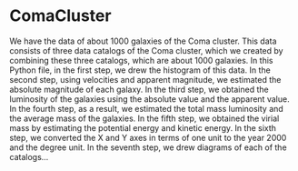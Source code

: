 # ComaCluster
We have the data of about 1000 galaxies of the Coma cluster.
This data consists of three data catalogs of the Coma cluster, which we created by combining these three catalogs, which are about 1000 galaxies.
In this Python file, in the first step, we drew the histogram of this data.
In the second step, using velocities and apparent magnitude, we estimated the absolute magnitude of each galaxy.
In the third step, we obtained the luminosity of the galaxies using the absolute value and the apparent value.
In the fourth step, as a result, we estimated the total mass luminosity and the average mass of the galaxies.
In the fifth step, we obtained the virial mass by estimating the potential energy and kinetic energy.
In the sixth step, we converted the X and Y axes in terms of one unit to the year 2000 and the degree unit.
In the seventh step, we drew diagrams of each of the catalogs...
